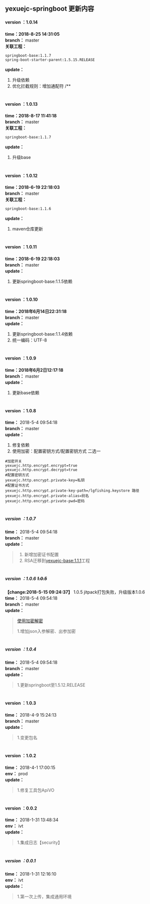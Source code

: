 yexuejc-springboot 更新内容
-------------------

#### version ：1.0.14
**time：2018-8-25 14:31:05** <br/>
**branch：** master    <br/>
**关联工程：**    <br/>
```
springboot-base:1.1.7
spring-boot-starter-parent:1.5.15.RELEASE
```
**update：**     <br/>
1. 升级依赖
2. 优化拦截规则：增加通配符 /**
#

#### version ：1.0.13
**time：2018-8-17 11:41:18** <br/>
**branch：** master    <br/>
**关联工程：**    <br/>
```
springboot-base:1.1.7
```
**update：**     <br/>
1. 升级base
#

#### version ：1.0.12
**time：2018-6-19 22:18:03** <br/>
**branch：** master    <br/>
**关联工程：**    <br/>
```
springboot-base:1.1.6
```
**update：**     <br/>
1. maven仓库更新

#
#### version ：1.0.11
**time：2018-6-19 22:18:03** <br/>
**branch：** master    <br/>
**update：**     <br/>
1. 更新springboot-base:1.1.5依赖
#

#### version ：1.0.10
**time：2018年6月14日22:31:18** <br/>
**branch：** master    <br/>
**update：**     <br/>
1. 更新springboot-base:1.1.4依赖
2. 统一编码：UTF-8
#

#### version ：1.0.9
**time：2018年6月2日12:17:18** <br/>
**branch：** master    <br/>
**update：**     <br/>
1. 更新base依赖
#

#### version ：1.0.8
**time：** 2018-5-4 09:54:18<br/>
**branch：** master    <br/>
**update：**     <br/>
1. 修复依赖
2. 使用加密：配置密钥方式/配置密钥方式 二选一
```
#加密开关
yexuejc.http.encrypt.encrypt=true
yexuejc.http.encrypt.decrypt=true
#配置密钥方式
yexuejc.http.encrypt.private-key=私钥
#配置证书方式
yexuejc.http.encrypt.private-key-path=/lgfishing.keystore 路径
yexuejc.http.encrypt.private-alias=别名
yexuejc.http.encrypt.private-pwd=密码
```

#
##### version ：1.0.7
**time：** 2018-5-4 09:54:18<br/>
**branch：** master    <br/>
**update：**     <br/>
>1. 新增加密证书配置
>2. RSA迁移到[yexuejc-base:1.1.1](https://github.com/yexuejc/yexuejc-base)工程 

#
##### version ：1.0.6 ~~1.0.5~~
**【change:2018-5-15 09:24:37】** 1.0.5 jitpack打包失败，升级版本1.0.6<br/>
**time：** 2018-5-4 09:54:18<br/>
**branch：** master    <br/>
**update：**     <br/>
> [使用加密解密](PARAMS_RSA_DECRYPT_ENCRYPT.md)
>
>1.增加json入参解密、出参加密
#

##### version ：1.0.4
**time：** 2018-5-4 09:54:18<br/>
**branch：** master    <br/>
**update：**     <br/>
>1.更新springboot至1.5.12.RELEASE
#
#### version ：1.0.3
**time：** 2018-4-9 15:24:13<br/>
**branch：** master    <br/>
**update：**     <br/>
>1.变更包名
#
#### version ：1.0.2
**time：** 2018-4-1 17:00:15<br/>
**env：** prod    <br/>
**update：**     <br/>
>1.修复工具包ApiVO
#
#### version ：0.0.2
**time：** 2018-1-31 13:48:34<br/>
**env：** ivt    <br/>
**update：**     <br/>
>1.集成日志【security】
#

##### version ：0.0.1
**time：** 2018-1-31 12:16:10<br/>
**env：** ivt    <br/>
**update：**     <br/>
>1.第一次上传，集成通用环境

#
